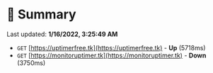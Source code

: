 # 📖 Summary
Last updated: **1/16/2022, 3:25:49 AM**

- `GET` [https://uptimerfree.tk](https://uptimerfree.tk) - **Up** (5718ms)
- `GET` [https://monitoruptimer.tk](https://monitoruptimer.tk) - **Down** (3750ms)

